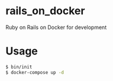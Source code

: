 # rails_on_docker
Ruby on Rails on Docker for development

# Usage
```sh
$ bin/init
$ docker-compose up -d
```
